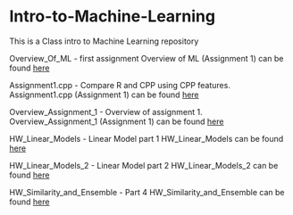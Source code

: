 # Intro-to-Machine-Learning
This is a Class intro to Machine Learning repository

Overview_Of_ML - first assignment
Overview of ML (Assignment 1) can be found [here](Overview_Of_ML.pdf)

Assignment1.cpp - Compare R and CPP using CPP features.
Assignment1.cpp (Assignment 1) can be found [here](Assignment1.cpp)


Overview_Assignment_1 - Overview of assignment 1.
Overview_Assignment_1 (Assignment 1) can be found [here](Overview_Assignment_1.pdf)

HW_Linear_Models - Linear Model part 1
HW_Linear_Models can be found [here](HW_Linear_Models.pdf)

HW_Linear_Models_2 - Linear Model part 2
HW_Linear_Models_2 can be found [here](HW_Linear_Models_2.pdf)

HW_Similarity_and_Ensemble - Part 4
HW_Similarity_and_Ensemble can be found [here](Part_4.pdf)
